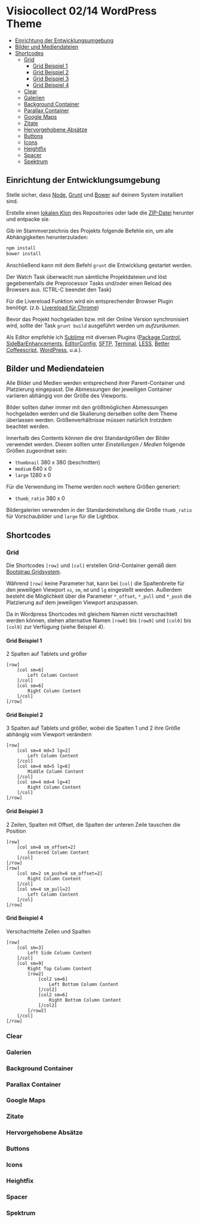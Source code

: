 Visiocollect 02/14 WordPress Theme
==================================

<!-- START doctoc generated TOC please keep comment here to allow auto update -->
<!-- DON'T EDIT THIS SECTION, INSTEAD RE-RUN doctoc TO UPDATE -->

- [Einrichtung der Entwicklungsumgebung](#einrichtung-der-entwicklungsumgebung)
- [Bilder und Mediendateien](#bilder-und-mediendateien)
- [Shortcodes](#shortcodes)
    - [Grid](#grid)
        - [Grid Beispiel 1](#grid-beispiel-1)
        - [Grid Beispiel 2](#grid-beispiel-2)
        - [Grid Beispiel 3](#grid-beispiel-3)
        - [Grid Beispiel 4](#grid-beispiel-4)
    - [Clear](#clear)
    - [Galerien](#galerien)
    - [Background Container](#background-container)
    - [Parallax Container](#parallax-container)
    - [Google Maps](#google-maps)
    - [Zitate](#zitate)
    - [Hervorgehobene Absätze](#hervorgehobene-absätze)
    - [Buttons](#buttons)
    - [Icons](#icons)
    - [Heightfix](#heightfix)
    - [Spacer](#spacer)
    - [Spektrum](#spektrum)

<!-- END doctoc generated TOC please keep comment here to allow auto update -->

## Einrichtung der Entwicklungsumgebung

Stelle sicher, dass [Node](http://nodejs.org/), [Grunt](http://gruntjs.com/) und [Bower](http://bower.io/) auf deinem System installiert sind.

Erstelle einen [lokalen Klon](github-mac://openRepo/https://github.com/simbo/visiocollect-0214) des Repositories oder lade die [ZIP-Datei](https://github.com/simbo/visiocollect-0214/archive/master.zip) herunter und entpacke sie.

Gib im Stammverzeichnis des Projekts folgende Befehle ein, um alle Abhängigkeiten herunterzuladen:

```bash
npm install
bower install
```

Anschließend kann mit dem Befehl `grunt` die Entwicklung gestartet werden.

Der Watch Task überwacht nun sämtliche Projektdateien und löst gegebenenfalls die Preprocessor Tasks und/oder einen Reload des Browsers aus. (CTRL-C beendet den Task)

Für die Livereload Funktion wird ein entsprechender Browser Plugin benötigt. (z.b. [Livereload für Chrome](https://chrome.google.com/webstore/detail/livereload/jnihajbhpnppcggbcgedagnkighmdlei))

Bevor das Projekt hochgeladen bzw. mit der Online Version synchronisiert wird, sollte der Task `grunt build` ausgeführt werden um *aufzuräumen*.

Als Editor empfehle ich [Sublime](http://www.sublimetext.com/) mit diversen Plugins
([Package Control](https://sublime.wbond.net/packages/Package%20Control),
[SideBarEnhancements](https://sublime.wbond.net/packages/SideBarEnhancements),
[EditorConfig](https://sublime.wbond.net/packages/EditorConfig),
[SFTP](https://sublime.wbond.net/packages/SFTP),
[Terminal](https://sublime.wbond.net/packages/Terminal),
[LESS](https://sublime.wbond.net/packages/LESS),
[Better Coffeescript](https://sublime.wbond.net/packages/Better%20CoffeeScript),
[WordPress](https://sublime.wbond.net/packages/WordPress), u.a.).

## Bilder und Mediendateien

Alle Bilder und Medien werden entsprechend ihrer Parent-Container und Platzierung eingepasst. Die Abmessungen der jeweiligen Container variieren abhängig von der Größe des Viewports.

Bilder sollten daher immer mit den größtmöglichen Abmessungen hochgeladen werden und die Skalierung derselben sollte dem Theme überlassen werden. Größenverhältnisse müssen natürlich trotzdem beachtet werden.

Innerhalb des Contents können die drei Standardgrößen der Bilder verwendet werden. Diesen sollten unter *Einstellungen / Medien* folgende Größen zugeordnet sein:

- `thumbnail` 380 x 380 (beschnitten)
- `medium` 640 x 0
- `large` 1280 x 0

Für die Verwendung im Theme werden noch weitere Größen generiert:

- `thumb_ratio` 380 x 0

Bildergalerien verwenden in der Standardeinstellung die Größe `thumb_ratio` für Vorschaubilder und `large` für die Lightbox.

## Shortcodes

### Grid

Die Shortcodes `[row]` und `[col]` erstellen Grid-Container gemäß dem [Bootstrap Gridsystem](http://holdirbootstrap.de/css/#grid).

Während `[row]` keine Parameter hat, kann bei `[col]` die Spaltenbreite für den jeweiligen Viewport `xs`, `sm`, `md` und `lg` eingestellt werden.
Außerdem besteht die Möglichkeit über die Parameter `*_offset`, `*_pull` und `*_push` die Platzierung auf dem jeweiligen Viewport anzupassen.

Da in Wordpress Shortcodes mit gleichem Namen nicht verschachtelt werden können, stehen alternative Namen `[row0]` bis `[row9]` und `[col0]` bis `[col9]` zur Verfügung (siehe Beispiel 4).

#### Grid Beispiel 1

2 Spalten auf Tablets und größer

```
[row]
    [col sm=6]
        Left Column Content
    [/col]
    [col sm=6]
        Right Column Content
    [/col]
[/row]
```

#### Grid Beispiel 2

3 Spalten auf Tablets und größer, wobei die Spalten 1 und 2 ihre Größe abhängig vom Viewport verändern

```
[row]
    [col sm=4 md=3 lg=2]
        Left Column Content
    [/col]
    [col sm=4 md=5 lg=6]
        Middle Column Content
    [/col]
    [col sm=4 md=4 lg=4]
        Right Column Content
    [/col]
[/row]
```

#### Grid Beispiel 3

2 Zeilen, Spalten mit Offset, die Spalten der unteren Zeile tauschen die Position

```
[row]
    [col sm=8 sm_offset=2]
        Centered Column Content
    [/col]
[/row]
[row]
    [col sm=2 sm_push=6 sm_offset=2]
        Right Column Content
    [/col]
    [col sm=4 sm_pull=2]
        Left Column Content
    [/col]
[/row]
```

#### Grid Beispiel 4

Verschachtelte Zeilen und Spalten

```
[row]
    [col sm=3]
        Left Side Column Content
    [/col]
    [col sm=9]
        Right Top Column Content
        [row2]
            [col2 sm=6]
                Left Bottom Column Content
            [/col2]
            [col2 sm=6]
                Right Bottom Column Content
            [/col2]
        [/row2]
    [/col]
[/row]
```

### Clear

### Galerien

### Background Container

### Parallax Container

### Google Maps

### Zitate

### Hervorgehobene Absätze

### Buttons

### Icons

### Heightfix

### Spacer

### Spektrum

